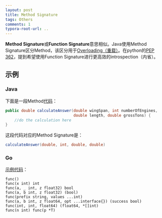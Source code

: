 ```yaml
---
layout: post
title: Method Signature
tags: Others
comments: 1
typora-root-url: ..
---
```




**Method Signature**或**Function Signature**意思相似。Java使用Method Signature区分Method，该区分用于[Overloading（重载）](https://en.wikipedia.org/wiki/Function_overloading)。在python的[PEP 362](https://www.python.org/dev/peps/pep-0362/)，提到希望使用Function Signature进行更高效的introspection（内省）。

## 示例

### Java

下面是一段Method[代码](https://docs.oracle.com/javase/tutorial/java/javaOO/methods.html)：

```java
public double calculateAnswer(double wingSpan, int numberOfEngines,
                              double length, double grossTons) {
    //do the calculation here
}
```

这段代码对应的Method Signature是：

```java
calculateAnswer(double, int, double, double)
```

### Go

[示例代码](https://golang.org/ref/spec#Function_types)：

```
func()
func(x int) int
func(a, _ int, z float32) bool
func(a, b int, z float32) (bool)
func(prefix string, values ...int)
func(a, b int, z float64, opt ...interface{}) (success bool)
func(int, int, float64) (float64, *[]int)
func(n int) func(p *T)
```





